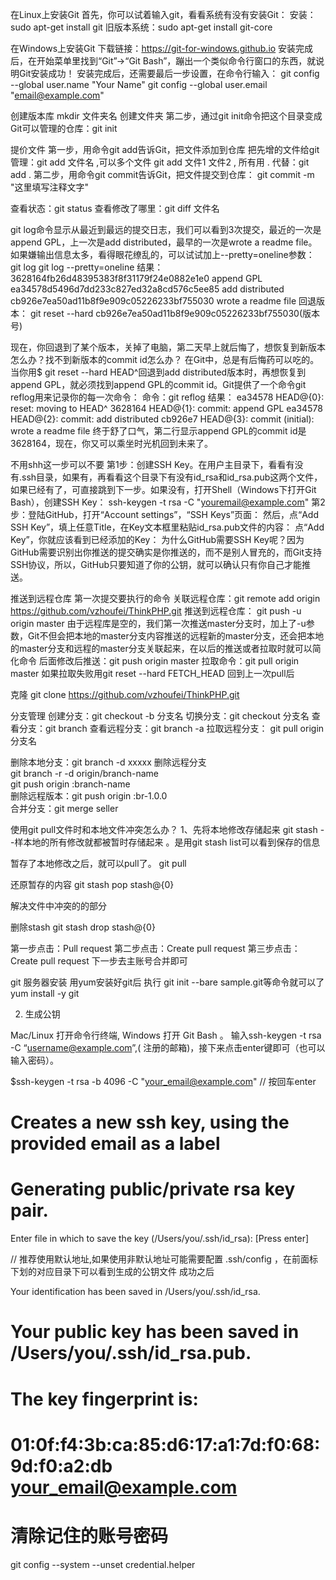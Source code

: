 在Linux上安装Git
首先，你可以试着输入git，看看系统有没有安装Git：
安装：sudo apt-get install git
旧版本系统：sudo apt-get install git-core


在Windows上安装Git
下载链接：https://git-for-windows.github.io
安装完成后，在开始菜单里找到“Git”->“Git Bash”，蹦出一个类似命令行窗口的东西，就说明Git安装成功！
安装完成后，还需要最后一步设置，在命令行输入：
git config --global user.name "Your Name"
git config --global user.email "email@example.com"


创建版本库
mkdir 文件夹名   创建文件夹
第二步，通过git init命令把这个目录变成Git可以管理的仓库：git init

提价文件
第一步，用命令git add告诉Git，把文件添加到仓库
把先增的文件给git管理：git add 文件名 ,可以多个文件 git add 文件1 文件2 , 所有用 . 代替：git add .
第二步，用命令git commit告诉Git，把文件提交到仓库：
git commit -m "这里填写注释文字"

查看状态：git status
查看修改了哪里：git diff 文件名

git log命令显示从最近到最远的提交日志，我们可以看到3次提交，最近的一次是append GPL，上一次是add distributed，最早的一次是wrote a readme file。
如果嫌输出信息太多，看得眼花缭乱的，可以试试加上--pretty=oneline参数：
git log
git log --pretty=oneline
结果：
3628164fb26d48395383f8f31179f24e0882e1e0 append GPL
ea34578d5496d7dd233c827ed32a8cd576c5ee85 add distributed
cb926e7ea50ad11b8f9e909c05226233bf755030 wrote a readme file
回退版本： git reset --hard cb926e7ea50ad11b8f9e909c05226233bf755030(版本号)

现在，你回退到了某个版本，关掉了电脑，第二天早上就后悔了，想恢复到新版本怎么办？找不到新版本的commit id怎么办？
在Git中，总是有后悔药可以吃的。当你用$ git reset --hard HEAD^回退到add distributed版本时，再想恢复到append GPL，就必须找到append GPL的commit id。Git提供了一个命令git reflog用来记录你的每一次命令：
 命令：git reflog
 结果：
 ea34578 HEAD@{0}: reset: moving to HEAD^
3628164 HEAD@{1}: commit: append GPL
ea34578 HEAD@{2}: commit: add distributed
cb926e7 HEAD@{3}: commit (initial): wrote a readme file
终于舒了口气，第二行显示append GPL的commit id是3628164，现在，你又可以乘坐时光机回到未来了。


不用shh这一步可以不要
第1步：创建SSH Key。在用户主目录下，看看有没有.ssh目录，如果有，再看看这个目录下有没有id_rsa和id_rsa.pub这两个文件，如果已经有了，可直接跳到下一步。如果没有，打开Shell（Windows下打开Git Bash），创建SSH Key：
ssh-keygen -t rsa -C "youremail@example.com"
第2步：登陆GitHub，打开“Account settings”，“SSH Keys”页面：
然后，点“Add SSH Key”，填上任意Title，在Key文本框里粘贴id_rsa.pub文件的内容：
点“Add Key”，你就应该看到已经添加的Key：
为什么GitHub需要SSH Key呢？因为GitHub需要识别出你推送的提交确实是你推送的，而不是别人冒充的，而Git支持SSH协议，所以，GitHub只要知道了你的公钥，就可以确认只有你自己才能推送。



推送到远程仓库
第一次提交要执行的命令 关联远程仓库：git remote add origin https://github.com/vzhoufei/ThinkPHP.git
推送到远程仓库： git push -u origin master
由于远程库是空的，我们第一次推送master分支时，加上了-u参数，Git不但会把本地的master分支内容推送的远程新的master分支，还会把本地的master分支和远程的master分支关联起来，在以后的推送或者拉取时就可以简化命令
后面修改后推送：git push origin master
拉取命令：git pull origin master 如果拉取失败用git reset --hard FETCH_HEAD 回到上一次pull后


克隆
git clone  https://github.com/vzhoufei/ThinkPHP.git

分支管理
创建分支：git checkout -b 分支名
切换分支：git checkout 分支名
查看分支：git branch
查看远程分支：git branch -a
拉取远程分支： git pull origin 分支名

删除本地分支：git branch -d xxxxx
删除远程分支  
git branch -r -d origin/branch-name  
git push origin :branch-name  
删除远程版本：git push origin :br-1.0.0  
合并分支：git merge seller



使用git pull文件时和本地文件冲突怎么办？
1、先将本地修改存储起来
git stash  --样本地的所有修改就都被暂时存储起来 。是用git stash list可以看到保存的信息

暂存了本地修改之后，就可以pull了。
git pull

还原暂存的内容
git stash pop stash@{0}

解决文件中冲突的的部分

删除stash
git stash drop stash@{0}  





第一步点击：Pull request
第二步点击：Create pull request
第三步点击：Create pull request
下一步去主账号合并即可







git 服务器安装  用yum安装好git后 执行 git init --bare sample.git等命令就可以了
yum install -y git

2. 生成公钥

Mac/Linux 打开命令行终端, Windows 打开 Git Bash 。 输入ssh-keygen -t rsa -C “username@example.com”,( 注册的邮箱)，接下来点击enter键即可（也可以输入密码）。

$ssh-keygen -t rsa -b 4096 -C "your_email@example.com"            // 按回车enter
# Creates a new ssh key, using the provided email as a label
# Generating public/private rsa key pair.
Enter file in which to save the key (/Users/you/.ssh/id_rsa): [Press enter]  

// 推荐使用默认地址,如果使用非默认地址可能需要配置 .ssh/config ，在前面标下划的对应目录下可以看到生成的公钥文件
成功之后

Your identification has been saved in /Users/you/.ssh/id_rsa.
# Your public key has been saved in /Users/you/.ssh/id_rsa.pub.
# The key fingerprint is:
# 01:0f:f4:3b:ca:85:d6:17:a1:7d:f0:68:9d:f0:a2:db your_email@example.com


# 清除记住的账号密码
git config --system --unset credential.helper




